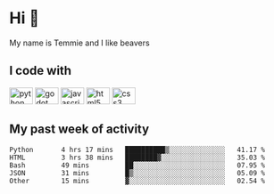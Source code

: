 <h1 align="left">Hi 👋</h1>

<p>My name is Temmie and I like beavers</p>

<h2 align="left">I code with</h2>

<div align="left">
  <img src="https://cdn.jsdelivr.net/gh/devicons/devicon/icons/python/python-original.svg" height="30" width="42" alt="python logo"/>
  <img src="https://cdn.jsdelivr.net/gh/devicons/devicon/icons/godot/godot-original.svg" height="30" width="42" alt="godot logo"/>
  <img src="https://cdn.jsdelivr.net/gh/devicons/devicon/icons/javascript/javascript-original.svg" height="30" width="42" alt="javascript logo"/>
  <img src="https://cdn.jsdelivr.net/gh/devicons/devicon/icons/html5/html5-original.svg" height="30" width="42" alt="html5 logo"/>
  <img src="https://cdn.jsdelivr.net/gh/devicons/devicon/icons/css3/css3-original.svg" height="30" width="42" alt="css3 logo"/>
</div>


<h2 align="left">My past week of activity</h2>

<!--START_SECTION:waka-->

```text
Python       4 hrs 17 mins   ██████████▒░░░░░░░░░░░░░░   41.17 %
HTML         3 hrs 38 mins   ████████▓░░░░░░░░░░░░░░░░   35.03 %
Bash         49 mins         ██░░░░░░░░░░░░░░░░░░░░░░░   07.95 %
JSON         31 mins         █▒░░░░░░░░░░░░░░░░░░░░░░░   05.09 %
Other        15 mins         ▓░░░░░░░░░░░░░░░░░░░░░░░░   02.54 %
```

<!--END_SECTION:waka-->
